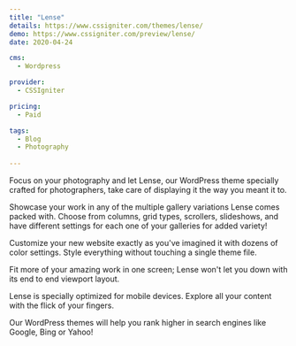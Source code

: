 ```yaml
---
title: "Lense"
details: https://www.cssigniter.com/themes/lense/
demo: https://www.cssigniter.com/preview/lense/
date: 2020-04-24

cms: 
  - Wordpress

provider: 
  - CSSIgniter

pricing:
  - Paid

tags:
  - Blog
  - Photography
  
---
```


Focus on your photography and let Lense, our WordPress theme specially crafted for photographers, take care of displaying it the way you meant it to.

Showcase your work in any of the multiple gallery variations Lense comes packed with. Choose from columns, grid types, scrollers, slideshows, and have different settings for each one of your galleries for added variety!

Customize your new website exactly as you've imagined it with dozens of color settings. Style everything without touching a single theme file.

Fit more of your amazing work in one screen; Lense won't let you down with its end to end viewport layout.

Lense is specially optimized for mobile devices. Explore all your content with the flick of your fingers.

Our WordPress themes will help you rank higher in search engines like Google, Bing or Yahoo!

